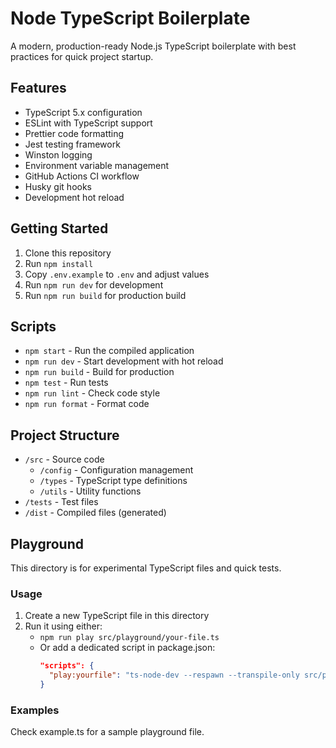 # Node TypeScript Boilerplate

A modern, production-ready Node.js TypeScript boilerplate with best practices for quick project startup.

## Features

- TypeScript 5.x configuration
- ESLint with TypeScript support
- Prettier code formatting
- Jest testing framework
- Winston logging
- Environment variable management
- GitHub Actions CI workflow
- Husky git hooks
- Development hot reload

## Getting Started

1. Clone this repository
2. Run `npm install`
3. Copy `.env.example` to `.env` and adjust values
4. Run `npm run dev` for development
5. Run `npm run build` for production build

## Scripts

- `npm start` - Run the compiled application
- `npm run dev` - Start development with hot reload
- `npm run build` - Build for production
- `npm test` - Run tests
- `npm run lint` - Check code style
- `npm run format` - Format code

## Project Structure

- `/src` - Source code
  - `/config` - Configuration management
  - `/types` - TypeScript type definitions
  - `/utils` - Utility functions
- `/tests` - Test files
- `/dist` - Compiled files (generated)

## Playground

This directory is for experimental TypeScript files and quick tests.

### Usage

1. Create a new TypeScript file in this directory
2. Run it using either:
   - `npm run play src/playground/your-file.ts`
   - Or add a dedicated script in package.json:
     ```json
     "scripts": {
       "play:yourfile": "ts-node-dev --respawn --transpile-only src/playground/your-file.ts"
     }
     ```

### Examples
Check example.ts for a sample playground file.